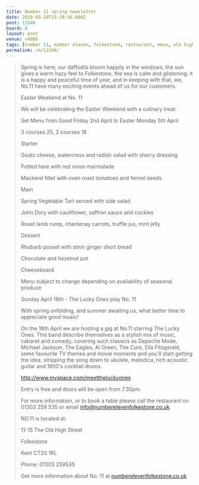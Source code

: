 ```yaml
---
title: Number 11 spring newsletter
date: 2010-03-19T15:28:16.000Z
post: 13346
board: 8
layout: post
venue: v4086
tags: [number 11, number eleven, folkestone, restaurant, menu, old high street]
permalink: /m/13346/
---
```

<blockquote>Spring is here; our daffodils bloom happily in the windows, the sun gives a warm hazy feel to Folkestone, the sea is calm and glistening; it is a happy and peaceful time of year, and in keeping with that, we, No.11 have many exciting events ahead of us for our customers.

Easter Weekend at No. 11

We will be celebrating the Easter Weekend with a culinary treat:

Set Menu from Good Friday 2nd April to Easter Monday 5th April

3 courses 25, 2 courses 18

Starter

Goats cheese, watercress and radish salad with sherry dressing

Potted hare with red onion marmalade

Mackerel fillet with oven roast tomatoes and fennel seeds

Main

Spring Vegetable Tart served with side salad

John Dory with cauliflower, saffron sauce and cockles

Roast lamb rump, chantenay carrots, truffle jus, mint jelly

Dessert

Rhubarb posset with stem ginger short bread

Chocolate and hazelnut pot

Cheeseboard

Menu subject to change depending on availability of seasonal produce 

Sunday April 18th - The Lucky Ones play No. 11

With spring unfolding, and summer awaiting us, what better time to appreciate good music!

On the 18th April we are hosting a gig at No.11 starring The Lucky Ones. This band describe themselves as  a stylish mix of music, cabaret and comedy, covering such classics as Depeche Mode, Michael Jackson, The Eagles, Al Green, The Cure, Ella Fitzgerald,  some favourite TV themes and movie moments and you'll start getting the idea, stripping the song down to ukulele, melodica, rich acoustic guitar and 1950's cocktail drums. 

http://www.myspace.com/meettheluckyones

Entry is free and doors will be open from 7.30pm. 

For more information, or to book a table please call the restaurant on 01303 259 535 or email info@numberelevenfolkestone.co.uk.

NO.11 is located at:

11-15 The Old High Street

Folkestone

Kent CT20 1RL

Phone: 01303 259535

Get more information about No. 11 at <a href="http://www.numberelevenfolkestone.co.uk">numberelevenfolkestone.co.uk</a></blockquote>
